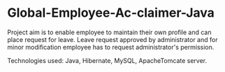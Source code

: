 # Global-Employee-Ac-claimer-Java
Project aim is to enable employee to maintain their own profile and can place request for leave. 
Leave request approved by administrator and for minor modification employee has to request administrator's permission. 

Technologies used: Java, Hibernate, MySQL, ApacheTomcate server.

